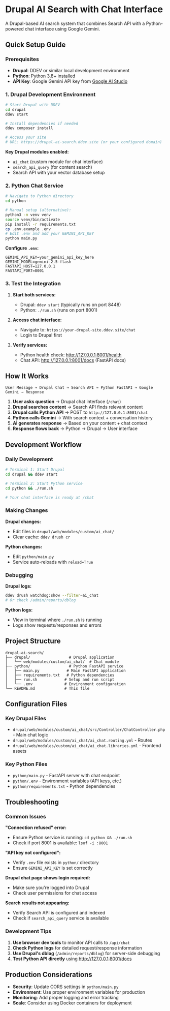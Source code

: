 # Drupal AI Search with Chat Interface

A Drupal-based AI search system that combines Search API with a Python-powered chat interface using Google Gemini.

## Quick Setup Guide

### Prerequisites
- **Drupal**: DDEV or similar local development environment
- **Python**: Python 3.8+ installed
- **API Key**: Google Gemini API key from [Google AI Studio](https://makersuite.google.com/app/apikey)

### 1. Drupal Development Environment

```bash
# Start Drupal with DDEV
cd drupal
ddev start

# Install dependencies if needed
ddev composer install

# Access your site
# URL: https://drupal-ai-search.ddev.site (or your configured domain)
```

**Key Drupal modules enabled:**
- `ai_chat` (custom module for chat interface)
- `search_api_query` (for content search)
- Search API with your vector database setup

### 2. Python Chat Service

```bash
# Navigate to Python directory
cd python

# Manual setup (alternative):
python3 -m venv venv
source venv/bin/activate
pip install -r requirements.txt
cp .env.example .env
# Edit .env and add your GEMINI_API_KEY
python main.py
```

**Configure `.env`:**
```env
GEMINI_API_KEY=your_gemini_api_key_here
GEMINI_MODEL=gemini-2.5-flash
FASTAPI_HOST=127.0.0.1
FASTAPI_PORT=8001
```

### 3. Test the Integration

1. **Start both services:**
   - Drupal: `ddev start` (typically runs on port 8448)
   - Python: `./run.sh` (runs on port 8001)

2. **Access chat interface:**
   - Navigate to: `https://your-drupal-site.ddev.site/chat`
   - Login to Drupal first

3. **Verify services:**
   - Python health check: http://127.0.0.1:8001/health
   - Chat API: http://127.0.0.1:8001/docs (FastAPI docs)

## How It Works

```
User Message → Drupal Chat → Search API → Python FastAPI → Google Gemini → Response
```

1. **User asks question** → Drupal chat interface (`/chat`)
2. **Drupal searches content** → Search API finds relevant content
3. **Drupal calls Python API** → POST to `http://127.0.0.1:8001/chat`
4. **Python calls Gemini** → With search context + conversation history
5. **AI generates response** → Based on your content + chat context
6. **Response flows back** → Python → Drupal → User interface

## Development Workflow

### Daily Development
```bash
# Terminal 1: Start Drupal
cd drupal && ddev start

# Terminal 2: Start Python service
cd python && ./run.sh

# Your chat interface is ready at /chat
```

### Making Changes

**Drupal changes:**
- Edit files in `drupal/web/modules/custom/ai_chat/`
- Clear cache: `ddev drush cr`

**Python changes:**
- Edit `python/main.py`
- Service auto-reloads with `reload=True`

### Debugging

**Drupal logs:**
```bash
ddev drush watchdog:show --filter=ai_chat
# Or check /admin/reports/dblog
```

**Python logs:**
- View in terminal where `./run.sh` is running
- Logs show requests/responses and errors

## Project Structure

```
drupal-ai-search/
├── drupal/                 # Drupal application
│   └── web/modules/custom/ai_chat/  # Chat module
├── python/                 # Python FastAPI service
│   ├── main.py            # Main FastAPI application
│   ├── requirements.txt   # Python dependencies
│   ├── run.sh            # Setup and run script
│   └── .env              # Environment configuration
└── README.md             # This file
```

## Configuration Files

### Key Drupal Files
- `drupal/web/modules/custom/ai_chat/src/Controller/ChatController.php` - Main chat logic
- `drupal/web/modules/custom/ai_chat/ai_chat.routing.yml` - Routes
- `drupal/web/modules/custom/ai_chat/ai_chat.libraries.yml` - Frontend assets

### Key Python Files
- `python/main.py` - FastAPI server with chat endpoint
- `python/.env` - Environment variables (API keys, etc.)
- `python/requirements.txt` - Python dependencies

## Troubleshooting

### Common Issues

**"Connection refused" error:**
- Ensure Python service is running: `cd python && ./run.sh`
- Check if port 8001 is available: `lsof -i :8001`

**"API key not configured":**
- Verify `.env` file exists in `python/` directory
- Ensure `GEMINI_API_KEY` is set correctly

**Drupal chat page shows login required:**
- Make sure you're logged into Drupal
- Check user permissions for chat access

**Search results not appearing:**
- Verify Search API is configured and indexed
- Check if `search_api_query` service is available

### Development Tips

1. **Use browser dev tools** to monitor API calls to `/api/chat`
2. **Check Python logs** for detailed request/response information
3. **Use Drupal's dblog** (`/admin/reports/dblog`) for server-side debugging
4. **Test Python API directly** using http://127.0.0.1:8001/docs

## Production Considerations

- **Security**: Update CORS settings in `python/main.py`
- **Environment**: Use proper environment variables for production
- **Monitoring**: Add proper logging and error tracking
- **Scale**: Consider using Docker containers for deployment